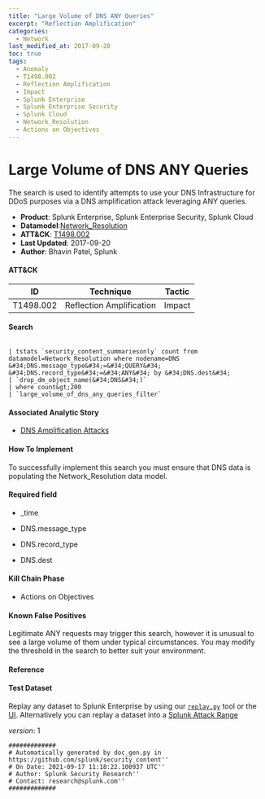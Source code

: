 ```yaml
---
title: "Large Volume of DNS ANY Queries"
excerpt: "Reflection Amplification"
categories:
  - Network
last_modified_at: 2017-09-20
toc: true
tags:
  - Anomaly
  - T1498.002
  - Reflection Amplification
  - Impact
  - Splunk Enterprise
  - Splunk Enterprise Security
  - Splunk Cloud
  - Network_Resolution
  - Actions on Objectives
---
```


# Large Volume of DNS ANY Queries

The search is used to identify attempts to use your DNS Infrastructure for DDoS purposes via a DNS amplification attack leveraging ANY queries.

- **Product**: Splunk Enterprise, Splunk Enterprise Security, Splunk Cloud
- **Datamodel**:[Network_Resolution](https://docs.splunk.com/Documentation/CIM/latest/User/NetworkResolution)
- **ATT&CK**: [T1498.002](https://attack.mitre.org/techniques/T1498/002/)
- **Last Updated**: 2017-09-20
- **Author**: Bhavin Patel, Splunk


#### ATT&CK

| ID          | Technique   | Tactic       |
| ----------- | ----------- |--------------|
| T1498.002 | Reflection Amplification | Impact |


#### Search

```

| tstats `security_content_summariesonly` count from datamodel=Network_Resolution where nodename=DNS &#34;DNS.message_type&#34;=&#34;QUERY&#34; &#34;DNS.record_type&#34;=&#34;ANY&#34; by &#34;DNS.dest&#34; 
| `drop_dm_object_name(&#34;DNS&#34;)` 
| where count&gt;200 
| `large_volume_of_dns_any_queries_filter`
```

#### Associated Analytic Story

* [DNS Amplification Attacks](_stories/dns_amplification_attacks)


#### How To Implement
To successfully implement this search you must ensure that DNS data is populating the Network_Resolution data model.

#### Required field

* _time

* DNS.message_type

* DNS.record_type

* DNS.dest


#### Kill Chain Phase

* Actions on Objectives


#### Known False Positives
Legitimate ANY requests may trigger this search, however it is unusual to see a large volume of them under typical circumstances. You may modify the threshold in the search to better suit your environment.




#### Reference


#### Test Dataset
Replay any dataset to Splunk Enterprise by using our [`replay.py`](https://github.com/splunk/attack_data#using-replaypy) tool or the [UI](https://github.com/splunk/attack_data#using-ui).
Alternatively you can replay a dataset into a [Splunk Attack Range](https://github.com/splunk/attack_range#replay-dumps-into-attack-range-splunk-server)



_version_: 1

```
#############
# Automatically generated by doc_gen.py in https://github.com/splunk/security_content''
# On Date: 2021-09-17 11:18:22.100937 UTC''
# Author: Splunk Security Research''
# Contact: research@splunk.com''
#############
```